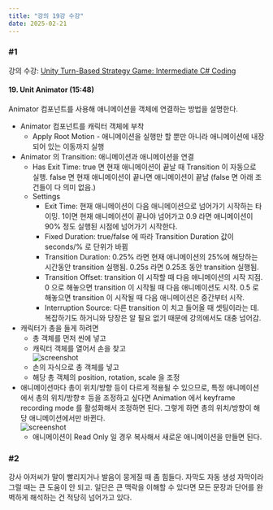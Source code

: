 ```yaml
---
title: "강의 19강 수강"
date: 2025-02-21
---
```


### \#1

강의 수강: [Unity Turn-Based Strategy Game: Intermediate C# Coding](https://www.udemy.com/course/unity-turn-based-strategy/)

#### 19. Unit Animator (15:48)

Animator 컴포넌트를 사용해 애니메이션을 객체에 연결하는 방법을 설명한다.

- Animator 컴포넌트를 캐릭터 객체에 부착
  - Apply Root Motion - 애니메이션을 실행만 할 뿐만 아니라 애니메이션에 내장되어 있는 이동까지 실행
- Animator 의 Transition: 애니메이션과 애니메이션을 연결
  - Has Exit Time: true 면 현재 애니메이션이 끝날 때 Transition 이 자동으로 실행. false 면 현재 애니메이션이 끝나면 애니메이션이 끝남 (false 면 아래 조건들이 다 의미 없음.)
  - Settings
    - Exit Time: 현재 애니메이션이 다음 애니메이션으로 넘어가기 시작하는 타이밍. 1이면 현재 애니메이션이 끝나야 넘어가고 0.9 라면 애니메이션이 90% 정도 실행된 시점에 넘어가기 시작한다.
    - Fixed Duration: true/false 에 따라 Transition Duration 값이 seconds/% 로 단위가 바뀜
    - Transition Duration: 0.25% 라면 현재 애니메이션의 25%에 해당하는 시간동안 transition 실행됨. 0.25s 라면 0.25초 동안 transition 실행됨.
    - Transition Offset: transition 이 시작할 때 다음 애니메이션의 시작 지점. 0 으로 해놓으면 transition 이 시작될 때 다음 애니메이션도 시작. 0.5 로 해놓으면 transition 이 시작될 때 다음 애니메이션은 중간부터 시작.
    - Interruption Source: 다른 transition 이 치고 들어올 때 셋팅이라는 데. 복잡하기도 하거니와 당장은 알 필요 없기 때문에 강의에서도 대충 넘어감.
- 캐릭터가 총을 들게 하려면
  - 총 객체를 먼저 씬에 넣고
  - 캐릭터 객체를 열어서 손을 찾고  
    ![screenshot](/images/250221-1.png)
  - 손의 자식으로 총 객체를 넣고
  - 해당 총 객체의 position, rotation, scale 을 조정
- 애니메이션마다 총이 위치/방향 등이 다르게 적용될 수 있으므로, 특정 애니메이션에서 총의 위치/방향ㅎ 등을 조정하고 싶다면 Animation 에서 keyframe recording mode 를 활성화해서 조정하면 된다. 그렇게 하면 총의 위치/방향이 해당 애니메이션에서만 바뀐다.  
  ![screenshot](/images/250221-2.png)
  - 애니메이션이 Read Only 일 경우 복사해서 새로운 애니메이션을 만들면 된다.

### \#2

강사 아저씨가 말이 빨리지거나 발음이 뭉게질 때 좀 힘들다. 자막도 자동 생성 자막이라 그럴 때는 큰 도움이 안 되고. 일단은 큰 맥락을 이해할 수 있다면 모든 문장과 단어를 완벽하게 해석하는 건 적당히 넘어가고 있다.